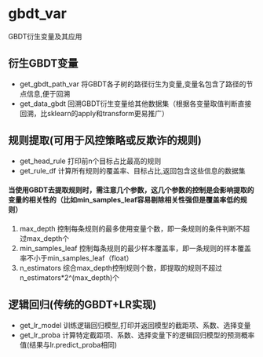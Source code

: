 # gbdt_var
GBDT衍生变量及其应用

## 衍生GBDT变量
* get\_gbdt\_path\_var  将GBDT各子树的路径衍生为变量,变量名包含了路径的节点信息,便于回溯
* get\_data\_gbdt  回溯GBDT衍生变量给其他数据集（根据各变量取值判断直接回溯，比sklearn的apply和transform更易推广）


## 规则提取(可用于风控策略或反欺诈的规则)
* get\_head\_rule  打印前n个目标占比最高的规则
* get\_rule\_df  计算所有规则的覆盖率、目标占比,返回包含这些信息的数据集
#### 当使用GBDT去提取规则时，需注意几个参数，这几个参数的控制是会影响提取的变量的相关性的（比如min\_samples\_leaf容易剔除相关性强但是覆盖率低的规则）
1. max\_depth 控制每条规则的最多使用变量个数，即一条规则的条件判断不超过max\_depth个
2. min\_samples\_leaf 控制每条规则的最少样本覆盖率，即一条规则的样本覆盖率不小于min\_samples\_leaf（float）
3. n\_estimators 综合max_depth控制规则个数，即提取的规则不超过n\_estimators*2^(max\_depth)个


## 逻辑回归(传统的GBDT+LR实现)
* get\_lr\_model  训练逻辑回归模型,打印并返回模型的截距项、系数、选择变量
* get\_lr\_proba  计算特定截距项、系数、选择变量下的逻辑回归模型的预测概率值(结果与lr.predict_proba相同)
